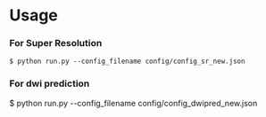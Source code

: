 # Usage


### For Super Resolution
```
$ python run.py --config_filename config/config_sr_new.json
```
### For dwi prediction

$ python run.py --config_filename config/config_dwipred_new.json
```

